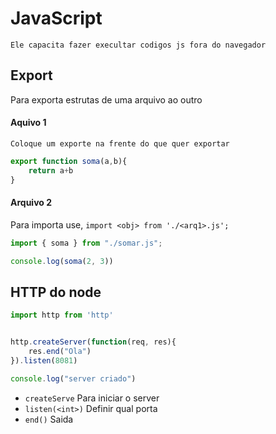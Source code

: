 # JavaScript

```Ele capacita fazer execultar codigos js fora do navegador```

## Export
Para exporta estrutas de uma arquivo ao outro

#### Aquivo 1
`Coloque um exporte na frente do que quer exportar`

```javascript
export function soma(a,b){
    return a+b
}
```

#### Arquivo 2
Para importa use, `import <obj> from './<arq1>.js';`

```javascript
import { soma } from "./somar.js";

console.log(soma(2, 3))
```

## HTTP do node
```javascript
import http from 'http'


http.createServer(function(req, res){
    res.end("Ola")
}).listen(8081)

console.log("server criado")
```
- `createServe` Para iniciar o server
- `listen(<int>)` Definir qual porta
- `end()` Saida
